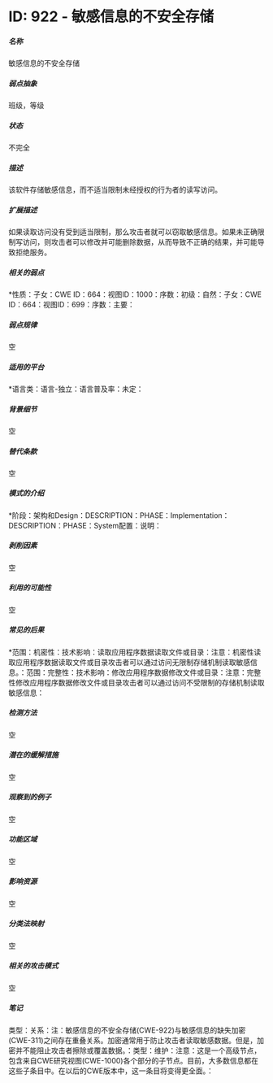 # ID: 922 - 敏感信息的不安全存储
<h5>名称</h5>敏感信息的不安全存储
<h5>弱点抽象</h5>班级，等级
<h5>状态</h5>不完全
<h5>描述</h5>该软件存储敏感信息，而不适当限制未经授权的行为者的读写访问。
<h5>扩展描述</h5>如果读取访问没有受到适当限制，那么攻击者就可以窃取敏感信息。如果未正确限制写访问，则攻击者可以修改并可能删除数据，从而导致不正确的结果，并可能导致拒绝服务。
<h5>相关的弱点</h5>*性质：子女：CWE ID：664：视图ID：1000：序数：初级：自然：子女：CWE ID：664：视图ID：699：序数：主要：
<h5>弱点规律</h5>空
<h5>适用的平台</h5>*语言类：语言-独立：语言普及率：未定：
<h5>背景细节</h5>空
<h5>替代条款</h5>空
<h5>模式的介绍</h5>*阶段：架构和Design：DESCRIPTION：PHASE：Implementation：DESCRIPTION：PHASE：System配置：说明：
<h5>剥削因素</h5>空
<h5>利用的可能性</h5>空
<h5>常见的后果</h5>*范围：机密性：技术影响：读取应用程序数据读取文件或目录：注意：机密性读取应用程序数据读取文件或目录攻击者可以通过访问无限制存储机制读取敏感信息。：范围：完整性：技术影响：修改应用程序数据修改文件或目录：注意：完整性修改应用程序数据修改文件或目录攻击者可以通过访问不受限制的存储机制读取敏感信息：
<h5>检测方法</h5>空
<h5>潜在的缓解措施</h5>空
<h5>观察到的例子</h5>空
<h5>功能区域</h5>空
<h5>影响资源</h5>空
<h5>分类法映射</h5>空
<h5>相关的攻击模式</h5>空
<h5>笔记</h5>类型：关系：注：敏感信息的不安全存储(CWE-922)与敏感信息的缺失加密(CWE-311)之间存在重叠关系。加密通常用于防止攻击者读取敏感数据。但是，加密并不能阻止攻击者擦除或覆盖数据。：类型：维护：注意：这是一个高级节点，包含来自CWE研究视图(CWE-1000)各个部分的子节点。目前，大多数信息都在这些子条目中。在以后的CWE版本中，这一条目将变得更全面。：

